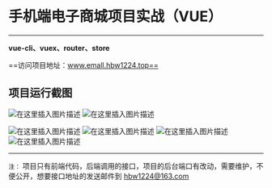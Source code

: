 # 手机端电子商城项目实战（VUE）
---



**vue-cli、vuex、router、store**

==访问项目地址：www.emall.hbw1224.top==


## 项目运行截图

![在这里插入图片描述](https://img-blog.csdnimg.cn/20200514080944474.png?x-oss-process=image/watermark,type_ZmFuZ3poZW5naGVpdGk,shadow_10,text_aHR0cHM6Ly9ibG9nLmNzZG4ubmV0L3dha2FrYTExMjIzMw==,size_16,color_FFFFFF,t_70)
![在这里插入图片描述](https://img-blog.csdnimg.cn/20200514081000789.png?x-oss-process=image/watermark,type_ZmFuZ3poZW5naGVpdGk,shadow_10,text_aHR0cHM6Ly9ibG9nLmNzZG4ubmV0L3dha2FrYTExMjIzMw==,size_16,color_FFFFFF,t_70)

![在这里插入图片描述](https://img-blog.csdnimg.cn/20200514081323493.png?x-oss-process=image/watermark,type_ZmFuZ3poZW5naGVpdGk,shadow_10,text_aHR0cHM6Ly9ibG9nLmNzZG4ubmV0L3dha2FrYTExMjIzMw==,size_16,color_FFFFFF,t_70)
![在这里插入图片描述](https://img-blog.csdnimg.cn/20200514081106523.png?x-oss-process=image/watermark,type_ZmFuZ3poZW5naGVpdGk,shadow_10,text_aHR0cHM6Ly9ibG9nLmNzZG4ubmV0L3dha2FrYTExMjIzMw==,size_16,color_FFFFFF,t_70)
![在这里插入图片描述](https://img-blog.csdnimg.cn/20200514081115525.png?x-oss-process=image/watermark,type_ZmFuZ3poZW5naGVpdGk,shadow_10,text_aHR0cHM6Ly9ibG9nLmNzZG4ubmV0L3dha2FrYTExMjIzMw==,size_16,color_FFFFFF,t_70)
![在这里插入图片描述](https://img-blog.csdnimg.cn/2020051408122533.png?x-oss-process=image/watermark,type_ZmFuZ3poZW5naGVpdGk,shadow_10,text_aHR0cHM6Ly9ibG9nLmNzZG4ubmV0L3dha2FrYTExMjIzMw==,size_16,color_FFFFFF,t_70)

---
`注：`
项目只有前端代码，后端调用的接口，项目的后台端口有改动，需要维护，不便公开，想要接口地址的发送邮件到 hbw1224@163.com 
